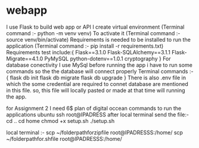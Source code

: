 # webapp
I use Flask to build web app or API
I create virtual environment (Terminal command :- python -m venv venv)
To activate it   (Terminal command :- source venv/bin/activate) 
Requirements is needed to be installed to run the application (Terminal command :- pip install -r requirements.txt)
Requirements test include:{
Flask==3.1.0
Flask-SQLAlchemy==3.1.1
Flask-Migrate==4.1.0
PyMySQL
python-dotenv==1.0.1
cryptography
}
For database conectivity I use MySql 
before running the app i have to run some commands so the the database will connect properly
Terminal commands :- {
    flask db init
    flask db migrate
    flask db upgrade
}
There is also .env file in which the some credential are required to connet database are mentioned in this file.
so, this file will locally pasted or made at that time  will running the app.

for Assignment 2
 I need 6$ plan of digital occean 
 commands to run the applications 
 ubuntu
 ssh root@IPADRESS
 after local terminal send the file:-
  cd ..
  cd home
  chmod +x setup.sh
  ./setup.sh

  local terminal :-
  scp ~/folderpathforzipfile root@IPADRESSS:/home/
  scp ~/folderpathfor.shfile root@IPADRESSS:/home/

